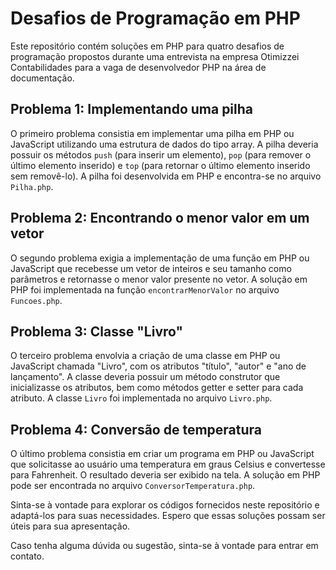 # Desafios de Programação em PHP

Este repositório contém soluções em PHP para quatro desafios de programação propostos durante uma entrevista na empresa Otimizzei Contabilidades para a vaga de desenvolvedor PHP na área de documentação.

## Problema 1: Implementando uma pilha

O primeiro problema consistia em implementar uma pilha em PHP ou JavaScript utilizando uma estrutura de dados do tipo array. A pilha deveria possuir os métodos `push` (para inserir um elemento), `pop` (para remover o último elemento inserido) e `top` (para retornar o último elemento inserido sem removê-lo). A pilha foi desenvolvida em PHP e encontra-se no arquivo `Pilha.php`.

## Problema 2: Encontrando o menor valor em um vetor

O segundo problema exigia a implementação de uma função em PHP ou JavaScript que recebesse um vetor de inteiros e seu tamanho como parâmetros e retornasse o menor valor presente no vetor. A solução em PHP foi implementada na função `encontrarMenorValor` no arquivo `Funcoes.php`.

## Problema 3: Classe "Livro"

O terceiro problema envolvia a criação de uma classe em PHP ou JavaScript chamada "Livro", com os atributos "título", "autor" e "ano de lançamento". A classe deveria possuir um método construtor que inicializasse os atributos, bem como métodos getter e setter para cada atributo. A classe `Livro` foi implementada no arquivo `Livro.php`.

## Problema 4: Conversão de temperatura

O último problema consistia em criar um programa em PHP ou JavaScript que solicitasse ao usuário uma temperatura em graus Celsius e convertesse para Fahrenheit. O resultado deveria ser exibido na tela. A solução em PHP pode ser encontrada no arquivo `ConversorTemperatura.php`.

Sinta-se à vontade para explorar os códigos fornecidos neste repositório e adaptá-los para suas necessidades. Espero que essas soluções possam ser úteis para sua apresentação.

Caso tenha alguma dúvida ou sugestão, sinta-se à vontade para entrar em contato.
